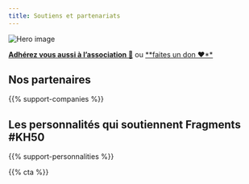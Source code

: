 ```yaml
---
title: Soutiens et partenariats
---
```


![Hero image](/images/banniere.jpg)

[**Adhérez vous aussi à l’association 🤝**](https://www.helloasso.com/associations/fragmentis-vitae/adhesions/adhesion) ou [**faites un don ❤**️](https://www.helloasso.com/associations/fragmentis-vitae/formulaires/1)


## Nos partenaires

{{% support-companies %}}

## Les personnalités qui soutiennent Fragments #KH50

{{% support-personnalities %}}

{{% cta %}}

